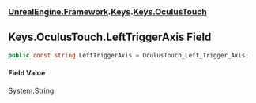 ### [UnrealEngine.Framework](./UnrealEngine-Framework.md 'UnrealEngine.Framework').[Keys](./Keys.md 'UnrealEngine.Framework.Keys').[Keys.OculusTouch](./Keys-OculusTouch.md 'UnrealEngine.Framework.Keys.OculusTouch')
## Keys.OculusTouch.LeftTriggerAxis Field
  
```csharp
public const string LeftTriggerAxis = OculusTouch_Left_Trigger_Axis;
```
#### Field Value
[System.String](https://docs.microsoft.com/en-us/dotnet/api/System.String 'System.String')  
